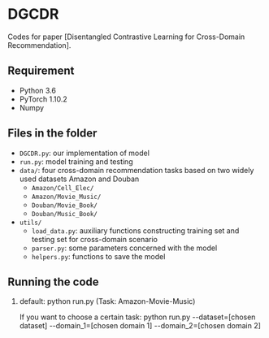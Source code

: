 # DGCDR

Codes for paper [Disentangled Contrastive Learning for Cross-Domain Recommendation].


## Requirement
* Python 3.6
* PyTorch 1.10.2
* Numpy


## Files in the folder
- `DGCDR.py`: our implementation of model
- `run.py`: model training and testing
- `data/`: four cross-domain recommendation tasks based on two widely used datasets Amazon and Douban
    - `Amazon/Cell_Elec/`
    - `Amazon/Movie_Music/`
    - `Douban/Movie_Book/`
    - `Douban/Music_Book/`
- `utils/`
    - `load_data.py`: auxiliary functions constructing training set and testing set for cross-domain scenario
    - `parser.py`: some parameters concerned with the model
    - `helpers.py`: functions to save the model
   
   
## Running the code
1. default: python run.py (Task: Amazon-Movie-Music)
    
   If you want to choose a certain task:
   python run.py --dataset=[chosen dataset] --domain_1=[chosen domain 1] --domain_2=[chosen domain 2]
   

